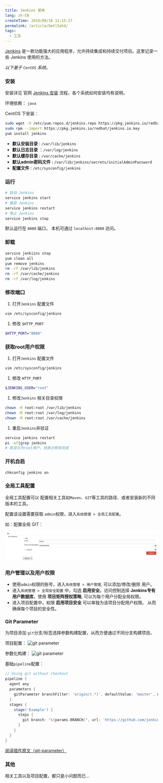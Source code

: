 ```yaml
---
title: Jenkins 使用
lang: zh-CN
createTime: 2018/09/16 11:15:27
permalink: /article/bmtl5ah4/
tags:
  - 工具
---
```


[Jenkins](https://jenkins.io/) 是一款功能强大的应用程序，允许持续集成和持续交付项目。这里记录一些 Jenkins 使用的方法。

<!-- more -->

_以下基于 `CentOS` 系统。_

### 安装

安装详见 官网 [Jenkins 安装](https://jenkins.io/download/) 流程，各个系统如何安装均有说明。

环境依赖： `java`

CentOS 下安装：

```bash
sudo wget -O /etc/yum.repos.d/jenkins.repo https://pkg.jenkins.io/redhat/jenkins.repo
sudo rpm --import https://pkg.jenkins.io/redhat/jenkins.io.key
yum install jenkins
```

- **默认安装目录** : `/var/lib/jenkins`
- **默认日志目录** ：`/var/log/jenkins`
- **默认缓存目录** : `/var/cache/jenkins`
- **默认admin密码文件** : `/var/lib/jenkins/secrets/initialAdminPassword`
- **配置文件** : `/etc/sysconfig/jenkins`

### 运行

```bash
# 启动 Jenkins
service jenkins start
# 重启 Jenkins
service jenkins restart
# 停止 Jenkins
service jenkins stop
```

默认运行在 `8080` 端口， 本机可通过 `localhost:8080` 访问。

### 卸载

```bash
service jenkiins stop
yum clean all
yum remove jenkins
rm -rf /var/lib/jenkins
rm -rf /var/cache/jenkins
rm -rf /var/log/jenkins
```

### 修改端口

1. 打开`Jenkins` 配置文件

```bash
vim /etc/sysconfig/jenkins
```

1. 修改 `$HTTP_PORT`

```bash
$HTTP_PORT="8080"
```

### 获取root用户权限

1. 打开`Jenkins` 配置文件

```bash
vim /etc/sysconfig/jenkins
```

1. 修改 `HTTP_PORT`

```bash
$JENKINS_USER="root"
```

1. 修改`Jenkins` 相关目录权限

```bash
chown -R root:root /var/lib/jenkins
chown -R root:root /var/log/jenkins
chown -R root:root /var/cache/jenkins
```

1. 重启`Jenkins`并验证

```bash
service jenkins restart
ps -ef|grep jenkins
# 若显示为root用户，则表示修改完成
```

### 开机自启

```bash
chkconfig jenkins on
```

### 全局工具配置

全局工具配置可以 配置相关工具如`Maven`、`GIT`等工具的路径、或者安装新的不同版本的工具。

配置该设置需要获取 `admin`权限，进入`系统管理 > 全局工具配置`。

如：配置全局 GIT：

![jenkins global config](/images/jenkins_globalconfig.png)

### 用户管理以及用户权限

- 使用`admin`权限的账号，进入`系统管理 > 用户管理`, 可以添加/修改/删除 用户。
- 进入`系统管理 > 全局安全配置` 中，勾选 **启用安全**。访问控制选择 **Jenkins专有用户数据库**，使用 **项目矩阵授权策略**, 可以为每个用户分配全局权限。
- 进入项目配置中，权限 **启用项目安全** 可以单独为该项目分配用户权限。 从而确保每个项目的安全性。

### Git Parameter

为项目添加 `git`分支/标签选择参数构建配置，从而方便通过不同分支构建项目。

项目配置：
![git parameter](https://wiki.jenkins-ci.org/download/attachments/58917601/image2018-9-20_22-0-7.png?version=1&modificationDate=1537473611000&api=v2)

参数化构建：
![git parameter](https://wiki.jenkins-ci.org/download/attachments/58917601/image2018-9-20_22-2-47.png?version=1&modificationDate=1537473769000&api=v2)

基础`pipeline`配置：

```groovy
// Using git without checkout
pipeline {
  agent any
  parameters {
    gitParameter branchFilter: 'origin/(.*)', defaultValue: 'master', name: 'BRANCH', type: 'PT_BRANCH'
  }
  stages {
    stage('Example') {
      steps {
        git branch: "${params.BRANCH}", url: 'https://github.com/jenkinsci/git-parameter-plugin.git'
      }
    }
  }
}
```

[阅读插件原文（git-parameter）](https://plugins.jenkins.io/git-parameter)

### 其他

相关工具以及项目配置，都只是小问题而已...
